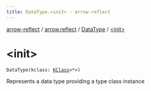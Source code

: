 ```yaml
---
title: DataType.<init> - arrow-reflect
---
```


[arrow-reflect](../../index.html) / [arrow.reflect](../index.html) / [DataType](index.html) / [&lt;init&gt;](./-init-.html)

# &lt;init&gt;

`DataType(kclass: `[`KClass`](https://kotlinlang.org/api/latest/jvm/stdlib/kotlin.reflect/-k-class/index.html)`<*>)`

Represents a data type providing a type class instance

